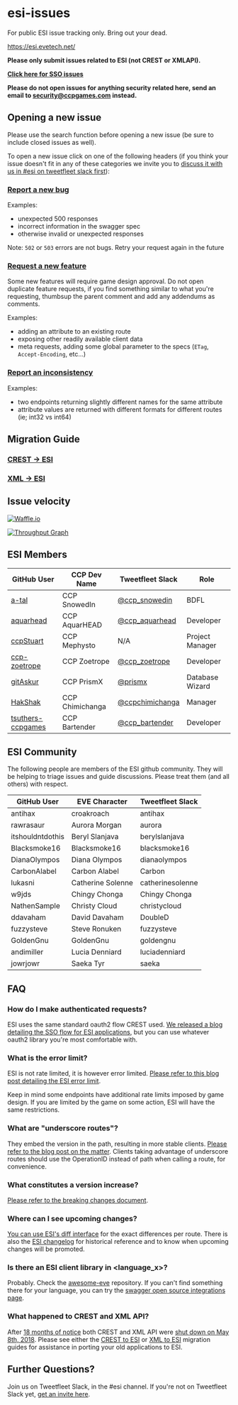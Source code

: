 # esi-issues

For public ESI issue tracking only. Bring out your dead.

https://esi.evetech.net/

**Please only submit issues related to ESI (not CREST or XMLAPI).**

**[Click here for SSO issues](https://github.com/ccpgames/sso-issues/issues)**

**Please do not open issues for anything security related here, send an email to security@ccpgames.com instead.**


## Opening a new issue

Please use the search function before opening a new issue (be sure to include closed issues as well).

To open a new issue click on one of the following headers (if you think your issue doesn't fit in any of these categories we invite you to [discuss it with us in #esi on tweetfleet slack first](https://www.fuzzwork.co.uk/tweetfleet-slack-invites/)):

### [Report a new bug](https://github.com/esi/esi-issues/issues/new?template=bug.md)

Examples:

- unexpected 500 responses
- incorrect information in the swagger spec
- otherwise invalid or unexpected responses

Note: `502` or `503` errors are not bugs. Retry your request again in the future

### [Request a new feature](https://github.com/esi/esi-issues/issues/new?template=feature_request.md)

Some new features will require game design approval. Do not open duplicate feature requests, if you find something similar to what you're requesting, thumbsup the parent comment and add any addendums as comments.

Examples:

- adding an attribute to an existing route
- exposing other readily available client data
- meta requests, adding some global parameter to the specs (`ETag`, `Accept-Encoding`, etc...)

### [Report an inconsistency](https://github.com/esi/esi-issues/issues/new?template=inconsistency.md)

Examples:

- two endpoints returning slightly different names for the same attribute
- attribute values are returned with different formats for different routes (ie; int32 vs int64)

## Migration Guide

### [CREST -> ESI](https://esi.github.io/esi-issues/CREST_to_ESI)

### [XML -> ESI](https://esi.github.io/esi-issues/XML_to_ESI)


## Issue velocity

[![Waffle.io](https://badge.waffle.io/esi/esi-issues.svg?columns=new,backlog,todo,in+progress,staging)](http://waffle.io/esi/esi-issues)

[![Throughput Graph](https://graphs.waffle.io/esi/esi-issues/throughput.svg)](https://waffle.io/esi/esi-issues/metrics/throughput)


## ESI Members

GitHub User | CCP Dev Name | Tweetfleet Slack | Role
------------|--------------|------------------|-----
[a-tal](https://github.com/a-tal) | CCP SnowedIn | [@ccp_snowedin](https://tweetfleet.slack.com/messages/@ccp_snowedin/) | BDFL
[aquarhead](https://github.com/aquarhead) | CCP AquarHEAD | [@ccp_aquarhead](https://tweetfleet.slack.com/messages/@ccp_aquarhead/) | Developer
[ccpStuart](https://github.com/ccpStuart) | CCP Mephysto | N/A | Project Manager
[ccp-zoetrope](https://github.com/ccp-zoetrope) | CCP Zoetrope | [@ccp_zoetrope](https://tweetfleet.slack.com/messages/@ccp_zoetrope/) | Developer
[gitAskur](https://github.com/gitAskur) | CCP PrismX | [@prismx](https://tweetfleet.slack.com/messages/@prismx/) | Database Wizard
[HakShak](https://github.com/hakshak) | CCP Chimichanga | [@ccpchimichanga](https://tweetfleet.slack.com/messages/@ccpchimichanga/) | Manager
[tsuthers-ccpgames](https://github.com/tsuthers-ccpgames) | CCP Bartender | [@ccp_bartender](https://tweetfleet.slack.com/messages/@ccp_bartender/) | Developer


## ESI Community

The following people are members of the ESI github community. They will be helping to triage issues and guide discussions. Please treat them (and all others) with respect.

GitHub User      | EVE Character     | Tweetfleet Slack
-----------------|-------------------|-----------------
antihax          | croakroach        | antihax
rawrasaur        | Aurora Morgan     | aurora
itshouldntdothis | Beryl Slanjava    | berylslanjava
Blacksmoke16     | Blacksmoke16      | blacksmoke16
DianaOlympos     | Diana Olympos     | dianaolympos
CarbonAlabel     | Carbon Alabel     | Carbon
lukasni          | Catherine Solenne | catherinesolenne
w9jds            | Chingy Chonga     | Chingy Chonga
NathenSample     | Christy Cloud     | christycloud
ddavaham         | David Davaham     | DoubleD
fuzzysteve       | Steve Ronuken     | fuzzysteve
GoldenGnu        | GoldenGnu         | goldengnu
andimiller       | Lucia Denniard    | luciadenniard
jowrjowr         | Saeka Tyr         | saeka


## FAQ

### How do I make authenticated requests?

ESI uses the same standard oauth2 flow CREST used. [We released a blog detailing the SSO flow for ESI applications](https://developers.eveonline.com/blog/article/sso-to-authenticated-calls), but you can use whatever oauth2 library you're most comfortable with.

### What is the error limit?

ESI is not rate limited, it is however error limited. [Please refer to this blog post detailing the ESI error limit](https://developers.eveonline.com/blog/article/esi-error-limits-go-live).

Keep in mind some endpoints have additional rate limits imposed by game design. If you are limited by the game on some action, ESI will have the same restrictions.

### What are "underscore routes"?

They embed the version in the path, resulting in more stable clients. [Please refer to the blog post on the matter](https://developers.eveonline.com/blog/article/esi-best-practices-using-underscore-routes). Clients taking advantage of underscore routes should use the OperationID instead of path when calling a route, for convenience.

### What constitutes a version increase?

[Please refer to the breaking changes document](breaking_changes.md).

### Where can I see upcoming changes?

[You can use ESI's diff interface](https://esi.evetech.net/diff/latest/dev/) for the exact differences per route. There is also the [ESI changelog](changelog.md) for historical reference and to know when upcoming changes will be promoted.

### Is there an ESI client library in &lt;language_x&gt;?

Probably. Check the [awesome-eve](https://github.com/devfleet/awesome-eve) repository. If you can't find something there for your language, you can try the [swagger open source integrations page](https://swagger.io/open-source-integrations/).

### What happened to CREST and XML API?

After [18 months of notice](https://www.eveonline.com/article/introducing-esi/) both CREST and XML API were [shut down on May 8th, 2018](https://developers.eveonline.com/blog/article/a-eulogy-for-xml-crest). Please see either the [CREST to ESI](https://esi.github.io/esi-issues/CREST_to_ESI) or [XML to ESI](https://esi.github.io/esi-issues/XML_to_ESI) migration guides for assistance in porting your old applications to ESI.


## Further Questions?

Join us on Tweetfleet Slack, in the #esi channel. If you're not on Tweetfleet Slack yet, [get an invite here](https://www.fuzzwork.co.uk/tweetfleet-slack-invites/).
